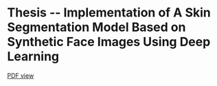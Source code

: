 # Thesis -- Implementation of A Skin Segmentation Model Based on Synthetic Face Images Using Deep Learning 
[PDF view](https://github.com/Supcode123/Skin-Segmentation-4-iPPG/blob/main/report/Implementation_of_A_Skin_Segmentation_Model_Based_on_Synthetic_Face_Images_Using_Deep_Learning%20(1).pdf)


